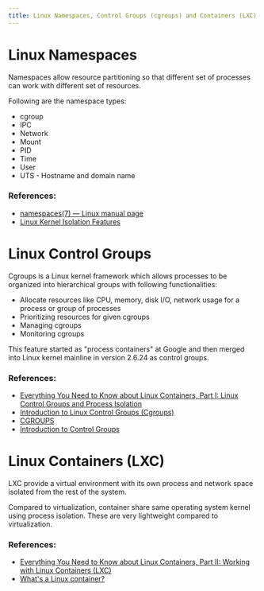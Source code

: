```yaml
---
title: Linux Namespaces, Control Groups (cgroups) and Containers (LXC)
---
```

# Linux Namespaces

Namespaces allow resource partitioning so that different set of processes can work with different set of resources.

Following are the namespace types:

* cgroup
* IPC
* Network
* Mount
* PID
* Time
* User
* UTS - Hostname and domain name

### References:

* [namespaces(7) — Linux manual page](https://man7.org/linux/man-pages/man7/namespaces.7.html)
* [Linux Kernel Isolation Features](https://www.vdoo.com/blog/linux-kernel-isolation-features)

# Linux Control Groups

Cgroups is a Linux kernel framework which allows processes to be organized into hierarchical groups with following functionalities:

* Allocate resources like CPU, memory, disk I/O, network usage for a process or group of processes
* Prioritizing resources for given cgroups
* Managing cgroups
* Monitoring cgroups

This feature started as "process containers" at Google and then merged into Linux kernel mainline in version 2.6.24 as control groups.

### References:

* [Everything You Need to Know about Linux Containers, Part I: Linux Control Groups and Process Isolation](https://www.linuxjournal.com/content/everything-you-need-know-about-linux-containers-part-i-linux-control-groups-and-process)
* [Introduction to Linux Control Groups (Cgroups)](https://sysadmincasts.com/episodes/14-introduction-to-linux-control-groups-cgroups)
* [CGROUPS](https://www.kernel.org/doc/Documentation/cgroup-v1/cgroups.txt)
* [Introduction to Control Groups](https://access.redhat.com/documentation/en-us/red_hat_enterprise_linux/6/html/resource_management_guide/ch01)

# Linux Containers (LXC)

LXC provide a virtual environment with its own process and network space isolated from the rest of the system.

Compared to virtualization, container share same operating system kernel using process isolation. These are very lightweight compared to virtualization.

### References:

* [Everything You Need to Know about Linux Containers, Part II: Working with Linux Containers (LXC)](https://www.linuxjournal.com/content/everything-you-need-know-about-linux-containers-part-ii-working-linux-containers-lxc)
* [What's a Linux container?](https://www.redhat.com/en/topics/containers/whats-a-linux-container)